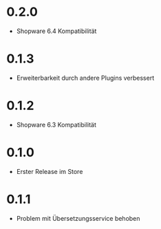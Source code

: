 # 0.2.0

- Shopware 6.4 Kompatibilität

# 0.1.3

- Erweiterbarkeit durch andere Plugins verbessert

# 0.1.2

- Shopware 6.3 Kompatibilität

# 0.1.0

* Erster Release im Store

# 0.1.1

* Problem mit Übersetzungsservice behoben

